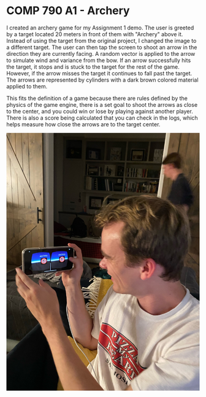 # COMP 790 A1 - Archery

I created an archery game for my Assignment 1 demo. The user is greeted by a target located 20 meters in front of them with "Archery" above it. Instead of using the target from the original project, I changed the image to a different target. The user can then tap the screen to shoot an arrow in the direction they are currently facing. A random vector is applied to the arrow to simulate wind and variance from the bow. If an arrow successfully hits the target, it stops and is stuck to the target for the rest of the game. However, if the arrow misses the target it continues to fall past the target. The arrows are represented by cylinders with a dark brown colored material applied to them.

This fits the definition of a game because there are rules defined by the physics of the game engine, there is a set goal to shoot the arrows as close to the center, and you could win or lose by playing against another player. There is also a score being calculated that you can check in the logs, which helps measure how close the arrows are to the target center.

![image](demo.jpeg)